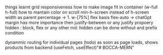 things learnt
grid
responsiveness
how to make image fit in container (w-full h-full)
how to mantain color on scroll 
min-h-screen instead of h-screen
width as parent percentage -> 1. w-[75%]
flex
basis
flex-auto -> chatGpt
margin has more importance then justify-between or any justify propoery
hidden : block, flex or any other
md: hidden can be done without and prefix condition


dynammic routing for individual pages (todo)
as soon as page loads, shows products from backend (useFetch, useEffect)"# BOCCA-MERN" 
